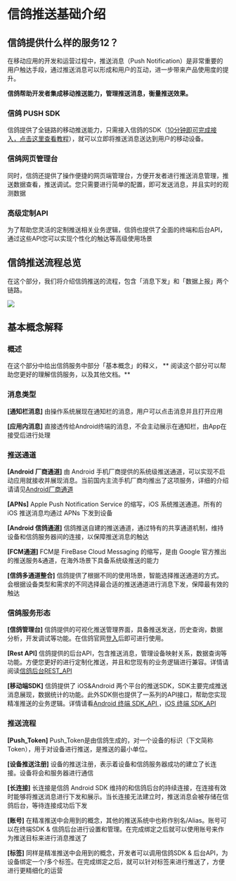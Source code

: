 # 信鸽推送基础介绍

## 信鸽提供什么样的服务12？

在移动应用的开发和运营过程中，推送消息（Push Notification）是非常重要的用户触达手段，通过推送消息可以形成和用户的互动，进一步带来产品使用度的提升。

**信鸽帮助开发者集成移动推送能力，管理推送消息，衡量推送效果。**

### 信鸽 PUSH SDK

信鸽提供了全链路的移动推送能力，只需接入信鸽的SDK（[10分钟即可完成接入，点击这里查看教程](http://docs.developer.qq.com/xg/android_access.html)），就可以立即将推送消息送达到用户的移动设备。

### 信鸽网页管理台

同时，信鸽还提供了操作便捷的网页端管理台，方便开发者进行推送消息管理，推送数据查看，推送调试。您只需要进行简单的配置，即可发送消息，并且实时的观测数据

### 高级定制API

为了帮助您灵活的定制推送相关业务逻辑，信鸽也提供了全面的终端和后台API，通过这些API您可以实现个性化的触达等高级使用场景


## 信鸽推送流程总览

在这个部分，我们将介绍信鸽推送的流程，包含「消息下发」和「数据上报」两个链路。

![](/assets/信鸽服务流程总览.png)


## 基本概念解释

### 概述

在这个部分中给出信鸽服务中部分「基本概念」的释义， ** 阅读这个部分可以帮助您更好的理解信鸽服务，以及其他文档。** 

### 消息类型

**[通知栏消息]**
由操作系统展现在通知栏的消息，用户可以点击消息并且打开应用

**[应用内消息]**
直接透传给Android终端的消息，不会主动展示在通知栏，由App在接受后进行处理

### 推送通道

**[Android 厂商通道]**
由 Android 手机厂商提供的系统级推送通道，可以实现不启动应用就接收并展现消息。当前国内主流手机厂商均推出了这项服务，详细的介绍请请见[Android厂商通道](http://docs.developer.qq.com/xg/android_access/huawei_push.html)

**[APNs]**
Apple Push Notification Service 的缩写，iOS 系统推送通道。所有的 iOS 推送消息均通过 APNs 下发到设备

**[Android 信鸽通道]**
信鸽推送自建的推送通道，通过特有的共享通道机制，维持设备和信鸽服务器间的连接，以保障推送消息的触达

**[FCM通道]**
FCM是 FireBase Cloud Messaging 的缩写，是由 Google 官方推出的推送服务&通道，在海外场景下具备系统级推送的能力

**[信鸽多通道整合]**
信鸽提供了根据不同的使用场景，智能选择推送通道的方式。会根据设备类型和需求的不同选择最合适的推送通道进行消息下发，保障最有效的触达


### 信鸽服务形态

**[信鸽管理台]**
信鸽提供的可视化推送管理界面，具备推送发送，历史查询，数据分析，开发调试等功能。在信鸽官网[登入]()后即可进行使用。

**[Rest API]**
信鸽提供的后台API，包含推送消息，管理设备映射关系，数据查询等功能。方便您更好的进行定制化推送，并且和您现有的业务逻辑进行兼容。详情请阅读[信鸽后台REST_API](http://docs.developer.qq.com/xg/server_api/rest.html)

**[移动端SDK]**
信鸽提供了 iOS&Android 两个平台的推送SDK，SDK主要完成推送消息展现，数据统计的功能。此外SDK侧也提供了一系列的API接口，帮助您实现精准推送的业务逻辑。详情请看[Android 终端 SDK_API ](http://docs.developer.qq.com/xg/android_access/api.html)，[iOS 终端 SDK_API](http://docs.developer.qq.com/xg/ios_access/ios-sdk-api-jie-kou-wen-dang.html)


### 推送流程

**[Push_Token]**
Push_Token是由信鸽生成的，对一个设备的标识（下文简称Token），用于对设备进行推送，是推送的最小单位。

**[设备推送注册]**
设备的推送注册，表示着设备和信鸽服务器成功的建立了长连接。设备将会和服务器进行通信

**[长连接]**
长连接是信鸽 Android SDK 维持的和信鸽后台的持续连接，在连接有效时能够将推送消息进行下发和展示。当长连接无法建立时，推送消息会被存储在信鸽后台，等待连接成功后下发

**[账号]**
在精准推送中会用到的概念，其他的推送系统中也称作别名/Alias。账号可以在终端SDK & 信鸽后台进行设置和管理。在完成绑定之后就可以使用账号来作为推送目标来进行消息推送了

**[标签]**
同样是精准推送中会用到的概念，开发者可以调用信鸽SDK & 后台API，为设备绑定一个/多个标签。在完成绑定之后，就可以针对标签来进行推送了，方便进行更精细化的运营


